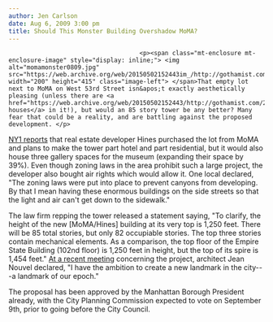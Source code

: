 ```yaml
---
author: Jen Carlson
date: Aug 6, 2009 3:00 pm
title: Should This Monster Building Overshadow MoMA?
---
```


	
										<p><span class="mt-enclosure mt-enclosure-image" style="display: inline;"> <img alt="momamonster0809.jpg" src="https://web.archive.org/web/20150502152443im_/http://gothamist.com/attachments/arts_jen/momamonster0809.jpg" width="200" height="415" class="image-left"> </span>That empty lot next to MoMA on West 53rd Street isn&apos;t exactly aesthetically pleasing (unless there are <a href="https://web.archive.org/web/20150502152443/http://gothamist.com/2008/07/15/fabricating_the_modern_dwelling_in.php">prefab houses</a> in it!), but would an 85 story tower be any better? Many fear that could be a reality, and are battling against the proposed development. </p>

<p><a href="https://web.archive.org/web/20150502152443/http://ny1.com/content/top_stories/103594/debate-rises-over-proposed-midtown-skyscraper/Default.aspx">NY1 reports</a> that real estate developer Hines purchased the lot from MoMA and plans to make the tower part hotel and part residential, but it would also house three gallery spaces for the museum (expanding their space by 39%). Even though zoning laws in the area prohibit such a large project, the developer also bought air rights which would allow it. One local declared, &quot;The zoning laws were put into place to prevent canyons from developing. By that I mean having these enormous buildings on the side streets so that the light and air can&apos;t get down to the sidewalk.&quot;</p>

<p>The law firm repping the tower released a statement saying, &quot;To clarify, the height of the new [MoMA/Hines] building at its very top is 1,250 feet. There will be 85 total stories, but only 82 occupiable stories.  The top three stories contain mechanical elements. As a comparison, the top floor of the Empire State Building (102nd floor) is 1,250 feet in height, but the top of its spire is 1,454 feet.&quot; <a href="https://web.archive.org/web/20150502152443/http://www.artsjournal.com/culturegrrl/2009/08/defending_the_moma_monster_jea.html">At a recent meeting</a> concerning the project, architect Jean Nouvel declared, &quot;I have the ambition to create a new landmark in the city---a landmark of our epoch.&quot;</p>

<p>The proposal has been approved by the Manhattan Borough President already, with the City Planning Commission expected to vote on September 9th, prior to going before the City Council.</p>					
										
									
				